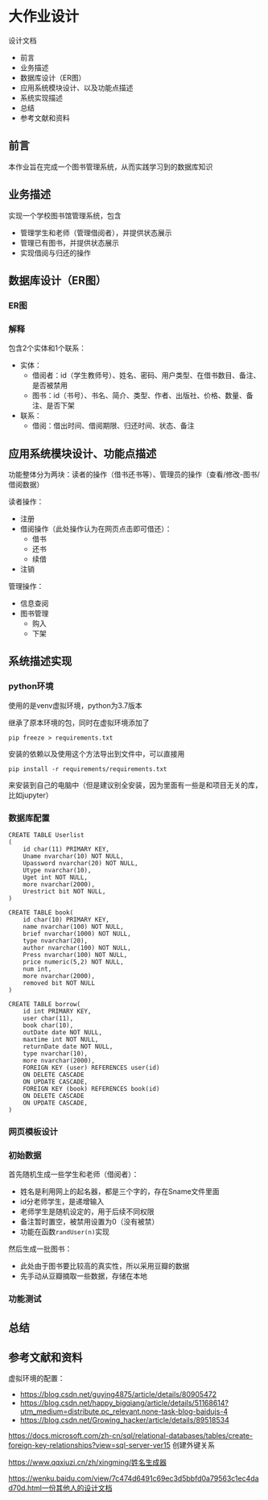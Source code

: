 # 大作业设计

设计文档
* 前言
* 业务描述
* 数据库设计（ER图）
* 应用系统模块设计、以及功能点描述
* 系统实现描述
* 总结
* 参考文献和资料

## 前言

本作业旨在完成一个图书管理系统，从而实践学习到的数据库知识

## 业务描述

实现一个学校图书馆管理系统，包含
* 管理学生和老师（管理借阅者），并提供状态展示
* 管理已有图书，并提供状态展示
* 实现借阅与归还的操作

## 数据库设计（ER图）

### ER图







### 解释

包含2个实体和1个联系：

* 实体：
  * 借阅者：id（学生教师号）、姓名、密码、用户类型、在借书数目、备注、是否被禁用
  * 图书：id（书号）、书名、简介、类型、作者、出版社、价格、数量、备注、是否下架
* 联系：
  * 借阅：借出时间、借阅期限、归还时间、状态、备注



## 应用系统模块设计、功能点描述

功能整体分为两块：读者的操作（借书还书等）、管理员的操作（查看/修改-图书/借阅数据）

读者操作：

* 注册
* 借阅操作（此处操作认为在网页点击即可借还）：
  * 借书
  * 还书
  * 续借
* 注销

管理操作：

* 信息查阅
* 图书管理
  * 购入
  * 下架



## 系统描述实现

### python环境

使用的是venv虚拟环境，python为3.7版本

继承了原本环境的包，同时在虚拟环境添加了

```
pip freeze > requirements.txt
```

安装的依赖以及使用这个方法导出到文件中，可以直接用

```
pip install -r requirements/requirements.txt
```

来安装到自己的电脑中（但是建议别全安装，因为里面有一些是和项目无关的库，比如jupyter）



### 数据库配置

```mssql
CREATE TABLE Userlist
(
    id char(11) PRIMARY KEY,
    Uname nvarchar(10) NOT NULL,
    Upassword nvarchar(20) NOT NULL,
    Utype nvarchar(10),
    Uget int NOT NULL,
    more nvarchar(2000),
    Urestrict bit NOT NULL,
)
```

```mssql
CREATE TABLE book(
    id char(10) PRIMARY KEY,
    name nvarchar(100) NOT NULL,
    brief nvarchar(1000) NOT NULL,
    type nvarchar(20),
    author nvarchar(100) NOT NULL,
    Press nvarchar(100) NOT NULL,
    price numeric(5,2) NOT NULL,
    num int,
    more nvarchar(2000),
    removed bit NOT NULL
)
```

```mssql
CREATE TABLE borrow(
    id int PRIMARY KEY,
    user char(11),
    book char(10),
    outDate date NOT NULL,
    maxtime int NOT NULL,
    returnDate date NOT NULL,
    type nvarchar(10),
    more nvarchar(2000),
    FOREIGN KEY (user) REFERENCES user(id) 
    ON DELETE CASCADE
    ON UPDATE CASCADE,
    FOREIGN KEY (book) REFERENCES book(id) 
    ON DELETE CASCADE
    ON UPDATE CASCADE,  
)
```





### 网页模板设计



### 初始数据

首先随机生成一些学生和老师（借阅者）：

* 姓名是利用网上的起名器，都是三个字的，存在Sname文件里面
* id分老师学生，是递增输入
* 老师学生是随机设定的，用于后续不同权限
* 备注暂时置空，被禁用设置为0（没有被禁）
* 功能在函数`randUser(n)`实现



然后生成一批图书：

* 此处由于图书要比较高的真实性，所以采用豆瓣的数据
* 先手动从豆瓣摘取一些数据，存储在本地





### 功能测试



## 总结



## 参考文献和资料

虚拟环境的配置：

* https://blog.csdn.net/guying4875/article/details/80905472
* https://blog.csdn.net/happy_bigqiang/article/details/51168614?utm_medium=distribute.pc_relevant.none-task-blog-baidujs-4
* https://blog.csdn.net/Growing_hacker/article/details/89518534



https://docs.microsoft.com/zh-cn/sql/relational-databases/tables/create-foreign-key-relationships?view=sql-server-ver15
创建外键关系

https://www.qqxiuzi.cn/zh/xingming/姓名生成器

https://wenku.baidu.com/view/7c474d6491c69ec3d5bbfd0a79563c1ec4dad70d.html一份其他人的设计文档
